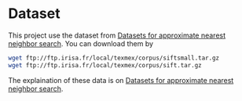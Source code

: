 Dataset
=====================================================
This project use the dataset from [Datasets for approximate nearest neighbor search](http://corpus-texmex.irisa.fr/). You can download them by

```bash
wget ftp://ftp.irisa.fr/local/texmex/corpus/siftsmall.tar.gz
wget ftp://ftp.irisa.fr/local/texmex/corpus/sift.tar.gz
```

The explaination of these data is on [Datasets for approximate nearest neighbor search](http://corpus-texmex.irisa.fr/).
